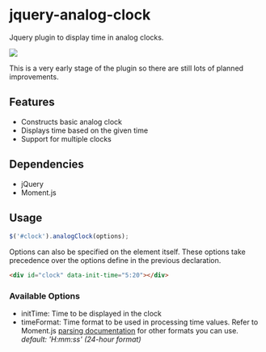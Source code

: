 # jquery-analog-clock

Jquery plugin to display time in analog clocks.

![](http://i.gyazo.com/5bfcc3c42036647ef6e58144f73b499f.png)

This is a very early stage of the plugin so there are still lots of planned improvements.

## Features

- Constructs basic analog clock
- Displays time based on the given time
- Support for multiple clocks

## Dependencies

- jQuery
- Moment.js

## Usage

```javascript
$('#clock').analogClock(options);
```

Options can also be specified on the element itself. These options take precedence over the options define in the previous declaration.

```html
<div id="clock" data-init-time="5:20"></div>
```

### Available Options

- initTime: Time to be displayed in the clock
- timeFormat: Time format to be used in processing time values. Refer to Moment.js [parsing documentation](http://momentjs.com/docs/#/parsing/string-format/) for other formats you can use. *default: 'H:mm:ss' (24-hour format)*
